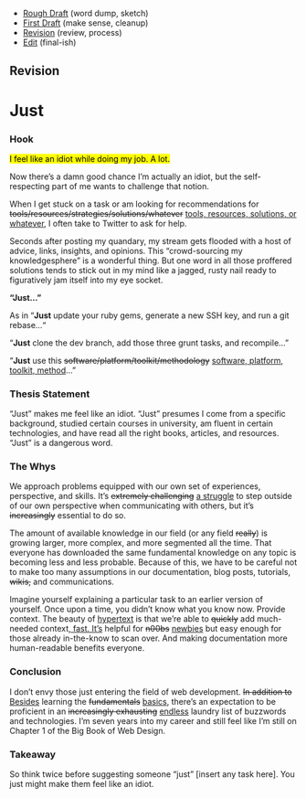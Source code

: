 - [Rough Draft](rough-draft.md) (word dump, sketch)
- [First Draft](first-draft.md) (make sense, cleanup)
- [Revision](revision.md) (review, process)
- [Edit](index.md) (final-ish)

## Revision

# Just

### Hook

<mark>I feel like an idiot while doing my job. A lot.</mark>

Now there’s a damn good chance I’m actually an idiot, but the self-respecting part of me wants to challenge that notion.

When I get stuck on a task or am looking for recommendations for <del>tools/resources/strategies/solutions/whatever</del> <ins>tools, resources, solutions, or whatever</ins>, I often take to Twitter to ask for help.

Seconds after posting my quandary, my stream gets flooded with a host of advice, links, insights, and opinions. This “crowd-sourcing my knowledgesphere” is a wonderful thing. But one word in all those proffered solutions tends to stick out in my mind like a jagged, rusty nail ready to figuratively jam itself into my eye socket.

**“Just…”**

As in “**Just** update your ruby gems, generate a new SSH key, and run a git rebase…“

“**Just** clone the dev branch, add those three grunt tasks, and recompile…”

“**Just** use this <del>software/platform/toolkit/methodology</del> <ins>software, platform, toolkit, method</ins>…”

### Thesis Statement

“Just” makes me feel like an idiot. “Just” presumes I come from a specific background, studied certain courses in university, am fluent in certain technologies, and have read all the right books, articles, and resources. “Just” is a dangerous word.

### The Whys

We approach problems equipped with our own set of experiences, perspective, and skills. It’s <del>extremely challenging</del> <ins>a struggle</ins> to step outside of our own perspective when communicating with others, but it’s <del>increasingly</del> essential to do so.

The amount of available knowledge in our field (or any field <del>really</del>) is growing larger, more complex, and more segmented all the time. That everyone has downloaded the same fundamental knowledge on any topic is becoming less and less probable. Because of this, we have to be careful not to make too many assumptions in our documentation, blog posts, tutorials, <del>wikis,</del> and communications.

Imagine yourself explaining a particular task to an earlier version of yourself. Once upon a time, you didn’t know what you know now. Provide context. The beauty of [hypertext](https://en.wikipedia.org/wiki/Hypertext) is that we’re able to <del>quickly</del> add much-needed context<ins>, fast. It’s</ins> helpful for <del>n00bs</del> <ins>newbies</ins> but easy enough for those already in-the-know to scan over. And making documentation more human-readable benefits everyone.

### Conclusion

I don’t envy those just entering the field of web development. <del>In addition to</del> <ins>Besides</ins> learning the <del>fundamentals</del> <ins>basics</ins>, there’s an expectation to be proficient in an <del>increasingly exhausting</del> <ins>endless</ins> laundry list of buzzwords and technologies. I’m seven years into my career and still feel like I’m still on Chapter 1 of the Big Book of Web Design.

### Takeaway

So think twice before suggesting someone “just” [insert any task here]. You just might make them feel like an idiot.
